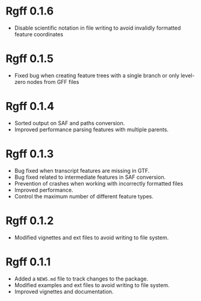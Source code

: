 # Rgff 0.1.6

* Disable scientific notation in file writing to avoid invalidly formatted feature coordinates

# Rgff 0.1.5

* Fixed bug when creating feature trees with a single branch or only level-zero nodes from GFF files

# Rgff 0.1.4

* Sorted output on SAF and paths conversion.
* Improved performance parsing features with multiple parents.
 
# Rgff 0.1.3

* Bug fixed when transcript features are missing in GTF.
* Bug fixed related to intermediate features in SAF conversion.
* Prevention of crashes when working with incorrectly formatted files
* Improved performance.
* Control the maximum number of different feature types.

 

# Rgff 0.1.2

* Modified vignettes and ext files to avoid writing to file system.

# Rgff 0.1.1

* Added a `NEWS.md` file to track changes to the package.
* Modified examples and ext files to avoid writing to file system. 
* Improved vignettes and documentation.
